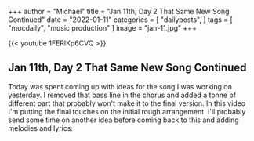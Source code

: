 +++
author = "Michael"
title = "Jan 11th, Day 2 That Same New Song Continued"
date = "2022-01-11"
categories = [
  "dailyposts",
]
tags = [
  "mocdaily",
  "music production"
]
image = "jan-11.jpg"
+++

{{< youtube 1FERlKp6CVQ >}}

## Jan 11th, Day 2 That Same New Song Continued 
Today was spent coming up with ideas for the song I was working on yesterday. I removed that bass line in the chorus and added a tonne of different part that probably won't make it to the final version. In this video I'm putting the final touches on the initial rough arrangement. I'll probably send some time on another idea before coming back to this and adding melodies and lyrics.
